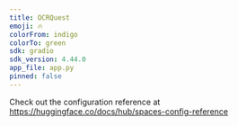```yaml
---
title: OCRQuest
emoji: 🔥
colorFrom: indigo
colorTo: green
sdk: gradio
sdk_version: 4.44.0
app_file: app.py
pinned: false
---
```


Check out the configuration reference at https://huggingface.co/docs/hub/spaces-config-reference

